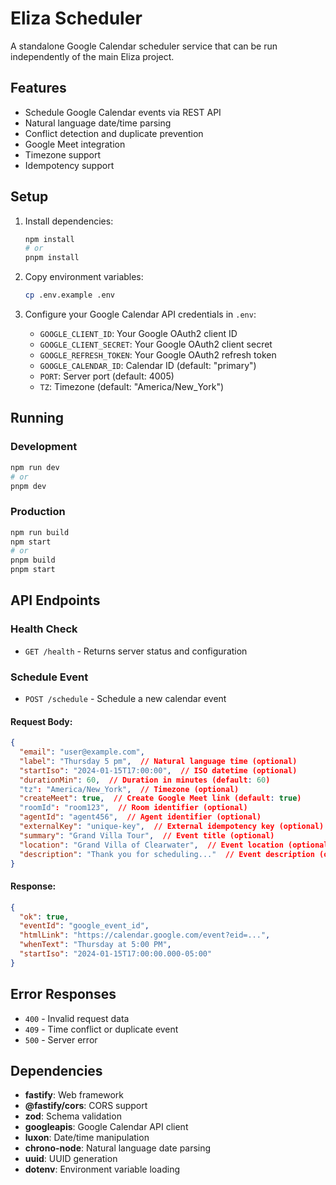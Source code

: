 # Eliza Scheduler

A standalone Google Calendar scheduler service that can be run independently of the main Eliza project.

## Features

- Schedule Google Calendar events via REST API
- Natural language date/time parsing
- Conflict detection and duplicate prevention
- Google Meet integration
- Timezone support
- Idempotency support

## Setup

1. Install dependencies:
   ```bash
   npm install
   # or
   pnpm install
   ```

2. Copy environment variables:
   ```bash
   cp .env.example .env
   ```

3. Configure your Google Calendar API credentials in `.env`:
   - `GOOGLE_CLIENT_ID`: Your Google OAuth2 client ID
   - `GOOGLE_CLIENT_SECRET`: Your Google OAuth2 client secret
   - `GOOGLE_REFRESH_TOKEN`: Your Google OAuth2 refresh token
   - `GOOGLE_CALENDAR_ID`: Calendar ID (default: "primary")
   - `PORT`: Server port (default: 4005)
   - `TZ`: Timezone (default: "America/New_York")

## Running

### Development
```bash
npm run dev
# or
pnpm dev
```

### Production
```bash
npm run build
npm start
# or
pnpm build
pnpm start
```

## API Endpoints

### Health Check
- `GET /health` - Returns server status and configuration

### Schedule Event
- `POST /schedule` - Schedule a new calendar event

#### Request Body:
```json
{
  "email": "user@example.com",
  "label": "Thursday 5 pm",  // Natural language time (optional)
  "startIso": "2024-01-15T17:00:00",  // ISO datetime (optional)
  "durationMin": 60,  // Duration in minutes (default: 60)
  "tz": "America/New_York",  // Timezone (optional)
  "createMeet": true,  // Create Google Meet link (default: true)
  "roomId": "room123",  // Room identifier (optional)
  "agentId": "agent456",  // Agent identifier (optional)
  "externalKey": "unique-key",  // External idempotency key (optional)
  "summary": "Grand Villa Tour",  // Event title (optional)
  "location": "Grand Villa of Clearwater",  // Event location (optional)
  "description": "Thank you for scheduling..."  // Event description (optional)
}
```

#### Response:
```json
{
  "ok": true,
  "eventId": "google_event_id",
  "htmlLink": "https://calendar.google.com/event?eid=...",
  "whenText": "Thursday at 5:00 PM",
  "startIso": "2024-01-15T17:00:00.000-05:00"
}
```

## Error Responses

- `400` - Invalid request data
- `409` - Time conflict or duplicate event
- `500` - Server error

## Dependencies

- **fastify**: Web framework
- **@fastify/cors**: CORS support
- **zod**: Schema validation
- **googleapis**: Google Calendar API client
- **luxon**: Date/time manipulation
- **chrono-node**: Natural language date parsing
- **uuid**: UUID generation
- **dotenv**: Environment variable loading
